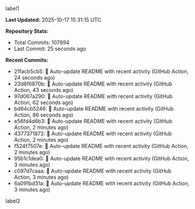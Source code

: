 
label1 
<!-- ACTIVITY_START -->
**Last Updated:** 2025-10-17 15:31:15 UTC

**Repository Stats:**
- Total Commits: 107894
- Last Commit: 25 seconds ago

**Recent Commits:**
- 21facb5cb5: 🤖 Auto-update README with recent activity (GitHub Action, 24 seconds ago)
- 23d8f6870b: 🤖 Auto-update README with recent activity (GitHub Action, 43 seconds ago)
- 97d067a290: 🤖 Auto-update README with recent activity (GitHub Action, 62 seconds ago)
- bd64cb5246: 🤖 Auto-update README with recent activity (GitHub Action, 86 seconds ago)
- e56fd4d6b3: 🤖 Auto-update README with recent activity (GitHub Action, 2 minutes ago)
- 4377371872: 🤖 Auto-update README with recent activity (GitHub Action, 2 minutes ago)
- f524f7507e: 🤖 Auto-update README with recent activity (GitHub Action, 2 minutes ago)
- 95b1c1dea0: 🤖 Auto-update README with recent activity (GitHub Action, 3 minutes ago)
- c097d7caaa: 🤖 Auto-update README with recent activity (GitHub Action, 3 minutes ago)
- 6a091bd31a: 🤖 Auto-update README with recent activity (GitHub Action, 3 minutes ago)
<!-- ACTIVITY_END -->

label2
